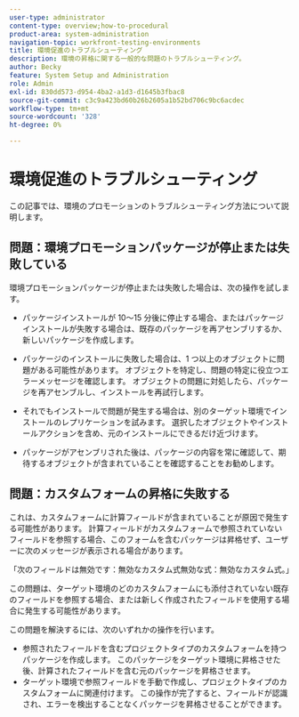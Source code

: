 ```yaml
---
user-type: administrator
content-type: overview;how-to-procedural
product-area: system-administration
navigation-topic: workfront-testing-environments
title: 環境促進のトラブルシューティング
description: 環境の昇格に関する一般的な問題のトラブルシューティング。
author: Becky
feature: System Setup and Administration
role: Admin
exl-id: 830dd573-d954-4ba2-a1d3-d1645b3fbac8
source-git-commit: c3c9a423bd60b26b2605a1b52bd706c9bc6acdec
workflow-type: tm+mt
source-wordcount: '328'
ht-degree: 0%

---
```


# 環境促進のトラブルシューティング

この記事では、環境のプロモーションのトラブルシューティング方法について説明します。

## 問題：環境プロモーションパッケージが停止または失敗している

環境プロモーションパッケージが停止または失敗した場合は、次の操作を試します。

* パッケージインストールが 10～15 分後に停止する場合、またはパッケージインストールが失敗する場合は、既存のパッケージを再アセンブリするか、新しいパッケージを作成します。

* パッケージのインストールに失敗した場合は、1 つ以上のオブジェクトに問題がある可能性があります。 オブジェクトを特定し、問題の特定に役立つエラーメッセージを確認します。 オブジェクトの問題に対処したら、パッケージを再アセンブルし、インストールを再試行します。

* それでもインストールで問題が発生する場合は、別のターゲット環境でインストールのレプリケーションを試みます。 選択したオブジェクトやインストールアクションを含め、元のインストールにできるだけ近づけます。

* パッケージがアセンブリされた後は、パッケージの内容を常に確認して、期待するオブジェクトが含まれていることを確認することをお勧めします。


## 問題：カスタムフォームの昇格に失敗する

これは、カスタムフォームに計算フィールドが含まれていることが原因で発生する可能性があります。 計算フィールドがカスタムフォームで参照されていないフィールドを参照する場合、このフォームを含むパッケージは昇格せず、ユーザーに次のメッセージが表示される場合があります。

「次のフィールドは無効です：無効なカスタム式無効な式：無効なカスタム式。」

この問題は、ターゲット環境のどのカスタムフォームにも添付されていない既存のフィールドを参照する場合、または新しく作成されたフィールドを使用する場合に発生する可能性があります。

この問題を解決するには、次のいずれかの操作を行います。

* 参照されたフィールドを含むプロジェクトタイプのカスタムフォームを持つパッケージを作成します。 このパッケージをターゲット環境に昇格させた後、計算されたフィールドを含む元のパッケージを昇格させます。
* ターゲット環境で参照フィールドを手動で作成し、プロジェクトタイプのカスタムフォームに関連付けます。 この操作が完了すると、フィールドが認識され、エラーを検出することなくパッケージを昇格させることができます。
